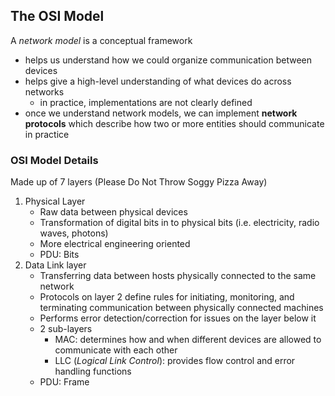 ## The OSI Model
A _network model_ is a conceptual framework
- helps us understand how we could organize communication between devices
- helps give a high-level understanding of what devices do across networks
    - in practice, implementations are not clearly defined
- once we understand network models, we can implement **network protocols** which describe how two or more entities should communicate in practice

### OSI Model Details
Made up of 7 layers (Please Do Not Throw Soggy Pizza Away)
1. Physical Layer
    - Raw data between physical devices
    - Transformation of digital bits in to physical bits (i.e. electricity, radio waves, photons)
    - More electrical engineering oriented
    - PDU: Bits
2. Data Link layer
    - Transferring data between hosts physically connected to the same network
    - Protocols on layer 2 define rules for initiating, monitoring, and terminating communication between physically connected machines
    - Performs error detection/correction for issues on the layer below it
    - 2 sub-layers
        - MAC: determines how and when different devices are allowed to communicate with each other
        - LLC (_Logical Link Control_): provides flow control and error handling functions
    - PDU: Frame 